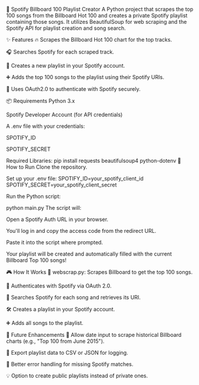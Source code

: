 🎵 Spotify Billboard 100 Playlist Creator
A Python project that scrapes the top 100 songs from the Billboard Hot 100 and creates a private Spotify playlist containing those songs. It utilizes BeautifulSoup for web scraping and the Spotify API for playlist creation and song search.

✨ Features
🔥 Scrapes the Billboard Hot 100 chart for the top tracks.

🎧 Searches Spotify for each scraped track.

🎵 Creates a new playlist in your Spotify account.

➕ Adds the top 100 songs to the playlist using their Spotify URIs.

🔐 Uses OAuth2.0 to authenticate with Spotify securely.

📦 Requirements
Python 3.x

Spotify Developer Account (for API credentials)

A .env file with your credentials:

SPOTIFY_ID

SPOTIFY_SECRET

Required Libraries:
pip install requests beautifulsoup4 python-dotenv
🚀 How to Run
Clone the repository.

Set up your .env file:
SPOTIFY_ID=your_spotify_client_id
SPOTIFY_SECRET=your_spotify_client_secret

Run the Python script:

python main.py
The script will:

Open a Spotify Auth URL in your browser.

You'll log in and copy the access code from the redirect URL.

Paste it into the script where prompted.

Your playlist will be created and automatically filled with the current Billboard Top 100 songs!

🎮 How It Works
🧠 webscrap.py: Scrapes Billboard to get the top 100 songs.

🔑 Authenticates with Spotify via OAuth 2.0.

🎯 Searches Spotify for each song and retrieves its URI.

🛠 Creates a playlist in your Spotify account.

➕ Adds all songs to the playlist.

🧩 Future Enhancements
📅 Allow date input to scrape historical Billboard charts (e.g., "Top 100 from June 2015").

📁 Export playlist data to CSV or JSON for logging.

💬 Better error handling for missing Spotify matches.

💡 Option to create public playlists instead of private ones.

